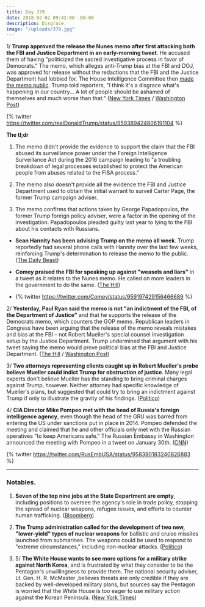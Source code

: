 ```yaml
---
title: Day 379
date: 2018-02-02 09:42:00 -08:00
description: Disgrace.
image: "/uploads/379.jpg"
---
```


1/ **Trump approved the release the Nunes memo after first attacking both the FBI and Justice Department in an early-morning tweet**. He accused them of having "politicized the sacred investigative process in favor of Democrats." The memo, which alleges anti-Trump bias at the FBI and DOJ, was approved for release without the redactions that the FBI and the Justice Department had lobbied for. The House Intelligence Committee then [made the memo public](http://docs.house.gov/meetings/IG/IG00/20180129/106822/HMTG-115-IG00-20180129-SD001.pdf). Trump told reporters, "I think it's a disgrace what's happening in our country... A lot of people should be ashamed of themselves and much worse than that." ([New York Times](https://www.nytimes.com/2018/02/02/us/politics/trump-fbi-memo.html) / [Washington Post](https://www.washingtonpost.com/world/national-security/president-approves-release-of-gop-memo-criticizing-fbi-surveillance/2018/02/02/699eb988-06cf-11e8-b48c-b07fea957bd5_story.html))

{% twitter https://twitter.com/realDonaldTrump/status/959389424806191104 %}

**The tl;dr**

1. The memo didn't provide the evidence to support the claim that the FBI abused its surveillance power under the Foreign Intelligence Surveillance Act during the 2016 campaign leading to "a troubling breakdown of legal processes established to protect the American people from abuses related to the FISA process."

2. The memo also doesn't provide all the evidence the FBI and Justice Department used to obtain the initial warrant to surveil Carter Page, the former Trump campaign adviser.

3. The memo confirms that actions taken by George Papadopoulos, the former Trump foreign policy adviser, were a factor in the opening of the investigation. Papadopoulos pleaded guilty last year to lying to the FBI about his contacts with Russians.

* **Sean Hannity has been advising Trump on the memo all week**. Trump reportedly had several phone calls with Hannity over the last few weeks, reinforcing Trump's determination to release the memo to the public. ([The Daily Beast](https://www.thedailybeast.com/sean-hannity-has-been-advising-donald-trump-on-the-nunes-memo-because-of-course-he-has))

* **Comey praised the FBI for speaking up against "weasels and liars"** in a tweet as it relates to the Nunes memo. He called on more leaders in the government to do the same. ([The Hill](http://thehill.com/blogs/blog-briefing-room/371919-comey-praises-fbi-for-speaking-up-against-weasels-and-liars))

* {% twitter https://twitter.com/Comey/status/959197429156466689 %}

2/ **Yesterday, Paul Ryan said the memo is not "an indictment of the FBI, of the Department of Justice"** and that he supports the release of the Democrats memo, which counters the GOP memo. Republican leaders in Congress have been arguing that the release of the memo reveals mistakes and bias at the FBI – not Robert Mueller's special counsel investigation setup by the Justice Department. Trump undermined that argument with his tweet saying the memo would prove political bias at the FBI and Justice Department. ([The Hill](http://thehill.com/homenews/house/371974-paul-ryan-supports-release-of-democrats-memo-spox) / [Washington Post](https://www.washingtonpost.com/news/the-fix/wp/2018/02/02/did-trump-just-reveal-the-real-reason-this-memo-was-written/))

3/ **Two attorneys representing clients caught up in Robert Mueller's probe believe Mueller could indict Trump for obstruction of justice**. Many legal experts don't believe Mueller has the standing to bring criminal charges against Trump, however. Neither attorney had specific knowledge of Mueller's plans, but suggested that could try to bring an indictment against Trump if only to illustrate the gravity of his findings. ([Politico](https://www.politico.com/story/2018/02/02/trump-russia-indictment-mueller-probe-384969))

4/ **CIA Director Mike Pompeo met with the head of Russia's foreign intelligence agency**, even though the head of the GRU was barred from entering the US under sanctions put in place in 2014. Pompeo defended the meeting and claimed that he and other officials only met with the Russian operatives "to keep Americans safe." The Russian Embassy in Washington announced the meeting with Pompeo in a tweet on January 30th. ([CNN](https://www.cnn.com/2018/02/01/politics/pompeo-russian-spies-meeting/index.html))

{% twitter https://twitter.com/RusEmbUSA/status/958380183240826883 %}

---

### Notables.

1. **Seven of the top nine jobs at the State Department are empty**, including positions to oversee the agency's role in trade policy, stopping the spread of nuclear weapons, refugee issues, and efforts to counter human trafficking. ([Bloomberg](https://www.bloomberg.com/graphics/2018-state-department-vacancies/))

2. **The Trump administration called for the development of two new, "lower-yield" types of nuclear weapons** for ballistic and cruise missiles launched from submarines. The weapons could be used to respond to  "extreme circumstances," including non-nuclear attacks. ([Politico](https://www.politico.com/story/2018/02/02/trump-plan-nuclear-weapons-386087))

3. 5/ **The White House wants to see more options for a military strike against North Korea**, and is frustrated by what they consider to be the Pentagon's unwillingness to provide them. The national security adviser, Lt. Gen. H. R. McMaster ,believes threats are only credible if they are backed by well-developed military plans, but sources say the Pentagon is worried that the White House is too eager to use military action against the Korean Peninsula. ([New York Times](https://www.nytimes.com/2018/02/01/us/politics/white-house-pentagon-north-korea.html))
